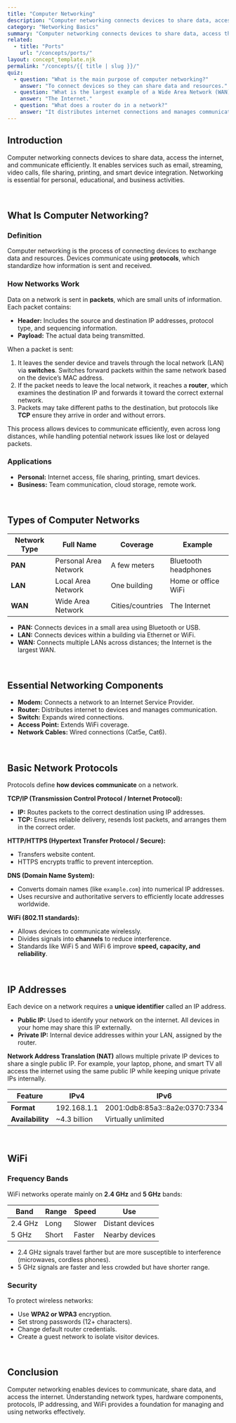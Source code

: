 ```yaml
---
title: "Computer Networking"
description: "Computer networking connects devices to share data, access the internet, and communicate efficiently."
category: "Networking Basics"
summary: "Computer networking connects devices to share data, access the internet, and communicate efficiently."
related:
  - title: "Ports"
    url: "/concepts/ports/"
layout: concept_template.njk
permalink: "/concepts/{{ title | slug }}/"
quiz:
  - question: "What is the main purpose of computer networking?"
    answer: "To connect devices so they can share data and resources."
  - question: "What is the largest example of a Wide Area Network (WAN)?"
    answer: "The Internet."
  - question: "What does a router do in a network?"
    answer: "It distributes internet connections and manages communication between devices."
---
```


## Introduction
Computer networking connects devices to share data, access the internet, and communicate efficiently. It enables services such as email, streaming, video calls, file sharing, printing, and smart device integration. Networking is essential for personal, educational, and business activities.

<br>

## What Is Computer Networking?
### Definition
Computer networking is the process of connecting devices to exchange data and resources. Devices communicate using **protocols**, which standardize how information is sent and received.

### How Networks Work
Data on a network is sent in **packets**, which are small units of information. Each packet contains:  
- **Header:** Includes the source and destination IP addresses, protocol type, and sequencing information.  
- **Payload:** The actual data being transmitted.  

When a packet is sent:  
1. It leaves the sender device and travels through the local network (LAN) via **switches**. Switches forward packets within the same network based on the device’s MAC address.  
2. If the packet needs to leave the local network, it reaches a **router**, which examines the destination IP and forwards it toward the correct external network.  
3. Packets may take different paths to the destination, but protocols like **TCP** ensure they arrive in order and without errors.  

This process allows devices to communicate efficiently, even across long distances, while handling potential network issues like lost or delayed packets.

### Applications
- **Personal:** Internet access, file sharing, printing, smart devices.  
- **Business:** Team communication, cloud storage, remote work.

<br>

## Types of Computer Networks
| Network Type | Full Name | Coverage | Example |
|---------------|------------|-----------|----------|
| **PAN** | Personal Area Network | A few meters | Bluetooth headphones |
| **LAN** | Local Area Network | One building | Home or office WiFi |
| **WAN** | Wide Area Network | Cities/countries | The Internet |

- **PAN:** Connects devices in a small area using Bluetooth or USB.  
- **LAN:** Connects devices within a building via Ethernet or WiFi.  
- **WAN:** Connects multiple LANs across distances; the Internet is the largest WAN.

<br>

## Essential Networking Components
- **Modem:** Connects a network to an Internet Service Provider.  
- **Router:** Distributes internet to devices and manages communication.  
- **Switch:** Expands wired connections.  
- **Access Point:** Extends WiFi coverage.  
- **Network Cables:** Wired connections (Cat5e, Cat6).

<br>

## Basic Network Protocols
Protocols define **how devices communicate** on a network.

**TCP/IP (Transmission Control Protocol / Internet Protocol):**  
- **IP:** Routes packets to the correct destination using IP addresses.  
- **TCP:** Ensures reliable delivery, resends lost packets, and arranges them in the correct order.  

**HTTP/HTTPS (Hypertext Transfer Protocol / Secure):**  
- Transfers website content.  
- HTTPS encrypts traffic to prevent interception.  

**DNS (Domain Name System):**  
- Converts domain names (like `example.com`) into numerical IP addresses.  
- Uses recursive and authoritative servers to efficiently locate addresses worldwide.  

**WiFi (802.11 standards):**  
- Allows devices to communicate wirelessly.  
- Divides signals into **channels** to reduce interference.  
- Standards like WiFi 5 and WiFi 6 improve **speed, capacity, and reliability**.

<br>

## IP Addresses
Each device on a network requires a **unique identifier** called an IP address.  

- **Public IP:** Used to identify your network on the internet. All devices in your home may share this IP externally.  
- **Private IP:** Internal device addresses within your LAN, assigned by the router.  

**Network Address Translation (NAT)** allows multiple private IP devices to share a single public IP. For example, your laptop, phone, and smart TV all access the internet using the same public IP while keeping unique private IPs internally.

| Feature | IPv4 | IPv6 |
|----------|------|------|
| **Format** | 192.168.1.1 | 2001:0db8:85a3::8a2e:0370:7334 |
| **Availability** | ~4.3 billion | Virtually unlimited |

<br>

## WiFi
### Frequency Bands
WiFi networks operate mainly on **2.4 GHz** and **5 GHz** bands:  

| Band | Range | Speed | Use |
|------|--------|--------|-----|
| 2.4 GHz | Long | Slower | Distant devices |
| 5 GHz | Short | Faster | Nearby devices |

- 2.4 GHz signals travel farther but are more susceptible to interference (microwaves, cordless phones).  
- 5 GHz signals are faster and less crowded but have shorter range.  

### Security
To protect wireless networks:  
- Use **WPA2 or WPA3** encryption.  
- Set strong passwords (12+ characters).  
- Change default router credentials.  
- Create a guest network to isolate visitor devices.
<br>

## Conclusion
Computer networking enables devices to communicate, share data, and access the internet. Understanding network types, hardware components, protocols, IP addressing, and WiFi provides a foundation for managing and using networks effectively.
